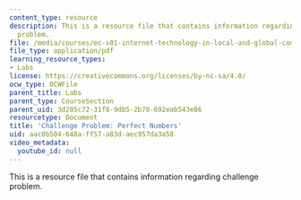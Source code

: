 ```yaml
---
content_type: resource
description: This is a resource file that contains information regarding challenge
  problem.
file: /media/courses/ec-s01-internet-technology-in-local-and-global-communities-spring-2005-summer-2005/aac0b504648aff57a83daec957da3a58_MITEC_S01S05_perf_numb.pdf
file_type: application/pdf
learning_resource_types:
- Labs
license: https://creativecommons.org/licenses/by-nc-sa/4.0/
ocw_type: OCWFile
parent_title: Labs
parent_type: CourseSection
parent_uid: 3d205c72-31f8-9db5-2b70-692eab543e86
resourcetype: Document
title: 'Challenge Problem: Perfect Numbers'
uid: aac0b504-648a-ff57-a83d-aec957da3a58
video_metadata:
  youtube_id: null
---
```

This is a resource file that contains information regarding challenge problem.